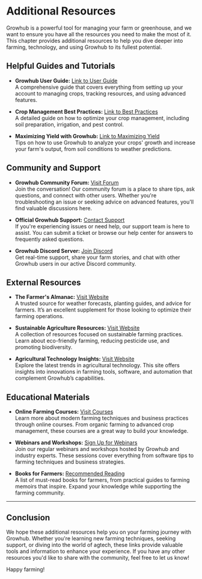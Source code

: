 # Additional Resources

Growhub is a powerful tool for managing your farm or greenhouse, and we want to ensure you have all the resources you need to make the most of it. This chapter provides additional resources to help you dive deeper into farming, technology, and using Growhub to its fullest potential.

## Helpful Guides and Tutorials

- **Growhub User Guide:** [Link to User Guide](https://example.com/user-guide)  
  A comprehensive guide that covers everything from setting up your account to managing crops, tracking resources, and using advanced features.

- **Crop Management Best Practices:** [Link to Best Practices](https://example.com/best-practices)  
  A detailed guide on how to optimize your crop management, including soil preparation, irrigation, and pest control.

- **Maximizing Yield with Growhub:** [Link to Maximizing Yield](https://example.com/maximizing-yield)  
  Tips on how to use Growhub to analyze your crops' growth and increase your farm's output, from soil conditions to weather predictions.

## Community and Support

- **Growhub Community Forum:** [Visit Forum](https://example.com/community-forum)  
  Join the conversation! Our community forum is a place to share tips, ask questions, and connect with other users. Whether you're troubleshooting an issue or seeking advice on advanced features, you'll find valuable discussions here.

- **Official Growhub Support:** [Contact Support](https://example.com/contact-support)  
  If you're experiencing issues or need help, our support team is here to assist. You can submit a ticket or browse our help center for answers to frequently asked questions.

- **Growhub Discord Server:** [Join Discord](https://example.com/discord)  
  Get real-time support, share your farm stories, and chat with other Growhub users in our active Discord community.

## External Resources

- **The Farmer's Almanac:** [Visit Website](https://example.com/farmers-almanac)  
  A trusted source for weather forecasts, planting guides, and advice for farmers. It’s an excellent supplement for those looking to optimize their farming operations.

- **Sustainable Agriculture Resources:** [Visit Website](https://example.com/sustainable-agriculture)  
  A collection of resources focused on sustainable farming practices. Learn about eco-friendly farming, reducing pesticide use, and promoting biodiversity.

- **Agricultural Technology Insights:** [Visit Website](https://example.com/agriculture-tech)  
  Explore the latest trends in agricultural technology. This site offers insights into innovations in farming tools, software, and automation that complement Growhub’s capabilities.

## Educational Materials

- **Online Farming Courses:** [Visit Courses](https://example.com/farming-courses)  
  Learn more about modern farming techniques and business practices through online courses. From organic farming to advanced crop management, these courses are a great way to build your knowledge.

- **Webinars and Workshops:** [Sign Up for Webinars](https://example.com/webinars)  
  Join our regular webinars and workshops hosted by Growhub and industry experts. These sessions cover everything from software tips to farming techniques and business strategies.

- **Books for Farmers:** [Recommended Reading](https://example.com/farming-books)  
  A list of must-read books for farmers, from practical guides to farming memoirs that inspire. Expand your knowledge while supporting the farming community.

---

## Conclusion

We hope these additional resources help you on your farming journey with Growhub. Whether you're learning new farming techniques, seeking support, or diving into the world of agtech, these links provide valuable tools and information to enhance your experience. If you have any other resources you'd like to share with the community, feel free to let us know!

Happy farming!
